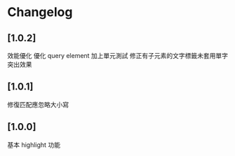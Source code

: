 # Changelog

## [1.0.2]
效能優化
優化 query element
加上單元測試
修正有子元素的文字標籤未套用單字突出效果

## [1.0.1]
修復匹配應忽略大小寫

## [1.0.0]
基本 highlight 功能